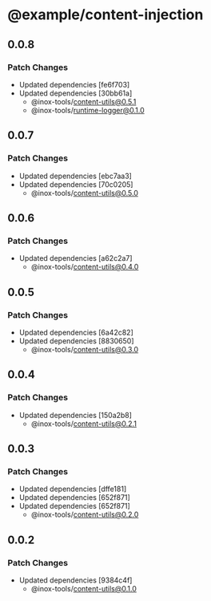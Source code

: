 # @example/content-injection

## 0.0.8

### Patch Changes

- Updated dependencies [fe6f703]
- Updated dependencies [30bb61a]
  - @inox-tools/content-utils@0.5.1
  - @inox-tools/runtime-logger@0.1.0

## 0.0.7

### Patch Changes

- Updated dependencies [ebc7aa3]
- Updated dependencies [70c0205]
  - @inox-tools/content-utils@0.5.0

## 0.0.6

### Patch Changes

- Updated dependencies [a62c2a7]
  - @inox-tools/content-utils@0.4.0

## 0.0.5

### Patch Changes

- Updated dependencies [6a42c82]
- Updated dependencies [8830650]
  - @inox-tools/content-utils@0.3.0

## 0.0.4

### Patch Changes

- Updated dependencies [150a2b8]
  - @inox-tools/content-utils@0.2.1

## 0.0.3

### Patch Changes

- Updated dependencies [dffe181]
- Updated dependencies [652f871]
- Updated dependencies [652f871]
  - @inox-tools/content-utils@0.2.0

## 0.0.2

### Patch Changes

- Updated dependencies [9384c4f]
  - @inox-tools/content-utils@0.1.0
